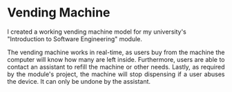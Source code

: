# Vending Machine
I created a working vending machine model for my university's "Introduction to Software Engineering" module.

<p align="justify">
The vending machine works in real-time, as users buy from the machine the computer will know how many are left inside. Furthermore, 
users are able to contact an assistant to refill the machine or other needs. Lastly, as required by the module's project, the machine will stop dispensing
if a user abuses the device. It can only be undone by the assistant.
</p>
